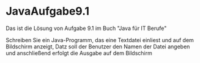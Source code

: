 # JavaAufgabe9.1

Das ist die Lösung von Aufgabe 9.1 im Buch "Java für IT Berufe"

Schreiben Sie ein Java-Programm, das eine Textdatei einliest und auf dem Bildschirm anzeigt, Datz soll der Benutzer den Namen der Datei angeben und anschließend erfolgt die Ausgabe
auf dem Bildschirm

